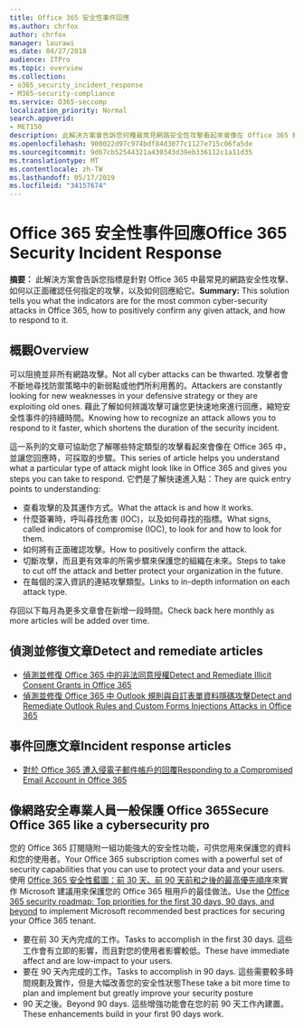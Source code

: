 ```yaml
---
title: Office 365 安全性事件回應
ms.author: chrfox
author: chrfox
manager: laurawi
ms.date: 04/27/2018
audience: ITPro
ms.topic: overview
ms.collection:
- o365_security_incident_response
- M365-security-compliance
ms.service: O365-seccomp
localization_priority: Normal
search.appverid:
- MET150
description: 此解決方案會告訴您何種最常見網路安全性攻擊看起來會像在 Office 365 和給他們的回應方式
ms.openlocfilehash: 900022d97c974bdf84d3077c1127e715c06fa5de
ms.sourcegitcommit: 9d67cb52544321a430343d39eb336112c1a11d35
ms.translationtype: MT
ms.contentlocale: zh-TW
ms.lasthandoff: 05/17/2019
ms.locfileid: "34157674"
---
```

# <a name="office-365-security-incident-response"></a><span data-ttu-id="87259-103">Office 365 安全性事件回應</span><span class="sxs-lookup"><span data-stu-id="87259-103">Office 365 Security Incident Response</span></span>

 <span data-ttu-id="87259-104">**摘要：** 此解決方案會告訴您指標是針對 Office 365 中最常見的網路安全性攻擊、 如何以正面確認任何指定的攻擊，以及如何回應給它。</span><span class="sxs-lookup"><span data-stu-id="87259-104">**Summary:** This solution tells you what the indicators are for the most common cyber-security attacks in Office 365, how to positively confirm any given attack, and how to respond to it.</span></span>
  
## <a name="overview"></a><span data-ttu-id="87259-105">概觀</span><span class="sxs-lookup"><span data-stu-id="87259-105">Overview</span></span>
<span data-ttu-id="87259-106">可以阻撓並非所有網路攻擊。</span><span class="sxs-lookup"><span data-stu-id="87259-106">Not all cyber attacks can be thwarted.</span></span> <span data-ttu-id="87259-107">攻擊者會不斷地尋找防禦策略中的新弱點或他們所利用舊的。</span><span class="sxs-lookup"><span data-stu-id="87259-107">Attackers are constantly looking for new weaknesses in your defensive strategy or they are exploiting old ones.</span></span> <span data-ttu-id="87259-108">藉此了解如何辨識攻擊可讓您更快速地來進行回應，縮短安全性事件的持續時間。</span><span class="sxs-lookup"><span data-stu-id="87259-108">Knowing how to recognize an attack allows you to respond to it faster, which shortens the duration of the security incident.</span></span>

<span data-ttu-id="87259-109">這一系列的文章可協助您了解哪些特定類型的攻擊看起來會像在 Office 365 中，並讓您回應時，可採取的步驟。</span><span class="sxs-lookup"><span data-stu-id="87259-109">This series of article helps you understand what a particular type of attack might look like in Office 365 and gives you steps you can take to respond.</span></span> <span data-ttu-id="87259-110">它們是了解快速進入點：</span><span class="sxs-lookup"><span data-stu-id="87259-110">They are quick entry points to understanding:</span></span>
 
- <span data-ttu-id="87259-111">查看攻擊的及其運作方式。</span><span class="sxs-lookup"><span data-stu-id="87259-111">What the attack is and how it works.</span></span>
- <span data-ttu-id="87259-112">什麼簽署時，呼叫尋找危害 (IOC)，以及如何尋找的指標。</span><span class="sxs-lookup"><span data-stu-id="87259-112">What signs, called indicators of compromise (IOC), to look for and how to look for them.</span></span>
- <span data-ttu-id="87259-113">如何將有正面確認攻擊。</span><span class="sxs-lookup"><span data-stu-id="87259-113">How to positively confirm the attack.</span></span>
- <span data-ttu-id="87259-114">切斷攻擊，而且更有效率的所需步驟來保護您的組織在未來。</span><span class="sxs-lookup"><span data-stu-id="87259-114">Steps to take to cut off the attack and better protect your organization in the future.</span></span>
- <span data-ttu-id="87259-115">在每個的深入資訊的連結攻擊類型。</span><span class="sxs-lookup"><span data-stu-id="87259-115">Links to in-depth information on each attack type.</span></span>

<span data-ttu-id="87259-116">存回以下每月為更多文章會在新增一段時間。</span><span class="sxs-lookup"><span data-stu-id="87259-116">Check back here monthly as more articles will be added over time.</span></span>

## <a name="detect-and-remediate-articles"></a><span data-ttu-id="87259-117">偵測並修復文章</span><span class="sxs-lookup"><span data-stu-id="87259-117">Detect and remediate articles</span></span>

- [<span data-ttu-id="87259-118">偵測並修復 Office 365 中的非法同意授權</span><span class="sxs-lookup"><span data-stu-id="87259-118">Detect and Remediate Illicit Consent Grants in Office 365</span></span>](detect-and-remediate-illicit-consent-grants.md)
- [<span data-ttu-id="87259-119">偵測並修復 Office 365 中 Outlook 規則與自訂表單資料隱碼攻擊</span><span class="sxs-lookup"><span data-stu-id="87259-119">Detect and Remediate Outlook Rules and Custom Forms Injections Attacks in Office 365</span></span>](detect-and-remediate-outlook-rules-forms-attack.md)
 
## <a name="incident-response-articles"></a><span data-ttu-id="87259-120">事件回應文章</span><span class="sxs-lookup"><span data-stu-id="87259-120">Incident response articles</span></span>

- [<span data-ttu-id="87259-121">對於 Office 365 遭入侵電子郵件帳戶的回覆</span><span class="sxs-lookup"><span data-stu-id="87259-121">Responding to a Compromised Email Account in Office 365</span></span>](responding-to-a-compromised-email-account.md)

## <a name="secure-office-365-like-a-cybersecurity-pro"></a><span data-ttu-id="87259-122">像網路安全專業人員一般保護 Office 365</span><span class="sxs-lookup"><span data-stu-id="87259-122">Secure Office 365 like a cybersecurity pro</span></span>
<span data-ttu-id="87259-123">您的 Office 365 訂閱隨附一組功能強大的安全性功能，可供您用來保護您的資料和您的使用者。</span><span class="sxs-lookup"><span data-stu-id="87259-123">Your Office 365 subscription comes with a powerful set of security capabilities that you can use to protect your data and your users.</span></span>  <span data-ttu-id="87259-124">使用 [Office 365 安全性藍圖：前 30 天、前 90 天前和之後的最高優先順序](https://support.office.com/article/Office-365-security-roadmap-Top-priorities-for-the-first-30-days-90-days-and-beyond-28c86a1c-e4dd-4aad-a2a6-c768a21cb352)來實作 Microsoft 建議用來保護您的 Office 365 租用戶的最佳做法。</span><span class="sxs-lookup"><span data-stu-id="87259-124">Use the [Office 365 security roadmap: Top priorities for the first 30 days, 90 days, and beyond](https://support.office.com/article/Office-365-security-roadmap-Top-priorities-for-the-first-30-days-90-days-and-beyond-28c86a1c-e4dd-4aad-a2a6-c768a21cb352) to implement Microsoft recommended best practices for securing your Office 365 tenant.</span></span>
- <span data-ttu-id="87259-125">要在前 30 天內完成的工作。</span><span class="sxs-lookup"><span data-stu-id="87259-125">Tasks to accomplish in the first 30 days.</span></span>  <span data-ttu-id="87259-126">這些工作會有立即的影響，而且對您的使用者影響較低。</span><span class="sxs-lookup"><span data-stu-id="87259-126">These have immediate affect and are low-impact to your users.</span></span>
- <span data-ttu-id="87259-127">要在 90 天內完成的工作。</span><span class="sxs-lookup"><span data-stu-id="87259-127">Tasks to accomplish in 90 days.</span></span> <span data-ttu-id="87259-128">這些需要較多時間規劃及實作，但是大幅改善您的安全性狀態</span><span class="sxs-lookup"><span data-stu-id="87259-128">These take a bit more time to plan and implement but greatly improve your security posture</span></span>
- <span data-ttu-id="87259-129">90 天之後。</span><span class="sxs-lookup"><span data-stu-id="87259-129">Beyond 90 days.</span></span> <span data-ttu-id="87259-130">這些增強功能會在您的前 90 天工作內建置。</span><span class="sxs-lookup"><span data-stu-id="87259-130">These enhancements build in your first 90 days work.</span></span>






